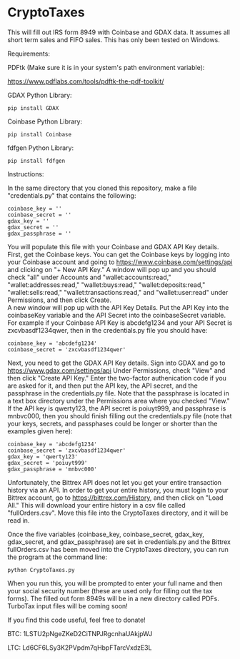 # CryptoTaxes
This will fill out IRS form 8949 with Coinbase and GDAX data.  It assumes all short term
sales and FIFO sales.  This has only been tested on Windows.

Requirements:

PDFtk (Make sure it is in your system's path environment variable): 

https://www.pdflabs.com/tools/pdftk-the-pdf-toolkit/ 

GDAX Python Library:

    pip install GDAX

Coinbase Python Library:

    pip install Coinbase

fdfgen Python Library:

    pip install fdfgen

Instructions:

In the same directory that you cloned this repository, make a file "credentials.py" that
contains the following:

    coinbase_key = ''
    coinbase_secret = ''
    gdax_key = ''
    gdax_secret = ''
    gdax_passphrase = ''
    
You will populate this file with your Coinbase and GDAX API Key details.  First, get the 
Coinbase keys.   You can get the Coinbase keys by logging into your Coinbase
account and going to https://www.coinbase.com/settings/api and clicking on "+ New API Key."
A window will pop up and you should check "all" under Accounts and "wallet:accounts:read,"
"wallet:addresses:read," "wallet:buys:read," "wallet:deposits:read," "wallet:sells:read,"
"wallet:transactions:read," and "wallet:user:read" under Permissions, and then click Create.  
A new window will pop up with the API Key Details.  Put the API Key into the coinbaseKey variable
and the API Secret into the coinbaseSecret variable.  For example if your Coinbase API Key is
abcdefg1234 and your API Secret is zxcvbasdf1234qwer, then in the credentials.py file you should
have:

    coinbase_key = 'abcdefg1234'
    coinbase_secret = 'zxcvbasdf1234qwer'
    
Next, you need to get the GDAX API Key details.  Sign into GDAX and go to 
https://www.gdax.com/settings/api Under Permissions, check "View" and then click 
"Create API Key."  Enter the two-factor authenication code 
if you are asked for it, and then put the API key, the API secret, and
the passphrase in the credentials.py file.  Note that the passphrase
is located in a text box directory under the Permissions area where you checked
"View."  If the API key is qwerty123, the API secret is poiuyt999, and passphrase is
 mnbvc000, then you should finish filling out the credentials.py file (note that your 
 keys, secrets, and passphases could be longer or shorter than the examples given here):
 
    coinbase_key = 'abcdefg1234'
    coinbase_secret = 'zxcvbasdf1234qwer'
    gdax_key = 'qwerty123'
    gdax_secret = 'poiuyt999'
    gdax_passphrase = 'mnbvc000'
    
 Unfortunately, the Bittrex API does not let you get your entire transaction history via
 an API.  In order to get your entire history, you must login to your Bittrex account, 
 go to https://bittrex.com/History, and then click on "Load All."  This will download 
 your entire history in a csv file called "fullOrders.csv".  Move this file into the 
 CryptoTaxes directory, and it will be read in.
 
 Once the five variables (coinbase_key, coinbase_secret, gdax_key, gdax_secret, and
 gdax_passphrase) are set in credentials.py and the Bittrex fullOrders.csv has been 
 moved into the CryptoTaxes directory, you can run the program at the command line: 

    python CryptoTaxes.py
    
When you run this, you will be prompted to enter your full name and then your social security 
number (these are used only for filling out the tax forms).  The filled out form 8949s will be 
in a new directory called PDFs.  TurboTax input files will be coming soon!

If you find this code useful, feel free to donate!

BTC: 1LSTU2pNgeZKeD2CiTNPJRgcnhaUAkjpWJ

LTC: Ld6CF6LSy3K2PVpdm7qHbpFTarcVxdzE3L